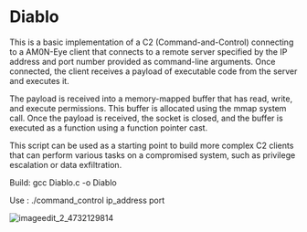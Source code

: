 # Diablo
This is a basic implementation of a C2 (Command-and-Control) connecting to a AM0N-Eye client that connects to a remote server specified by the IP address and port number provided as command-line arguments. Once connected, the client receives a payload of executable code from the server and executes it.

The payload is received into a memory-mapped buffer that has read, write, and execute permissions. This buffer is allocated using the mmap system call. Once the payload is received, the socket is closed, and the buffer is executed as a function using a function pointer cast.

This script can be used as a starting point to build more complex C2 clients that can perform various tasks on a compromised system, such as privilege escalation or data exfiltration.

Build: gcc Diablo.c -o Diablo

Use : ./command_control ip_address port


![imageedit_2_4732129814](https://github.com/S3N4T0R-0X0/Diablo/assets/121706460/c570211b-c7e0-4ea8-83df-824d6971fbb3)

